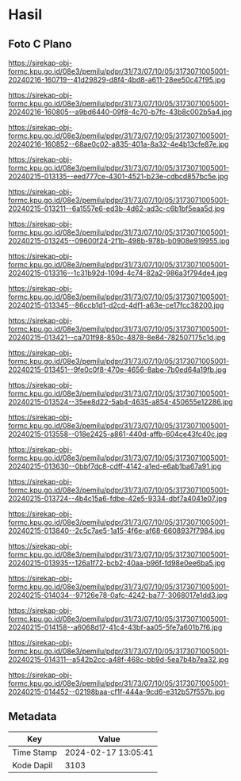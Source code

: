 # Hasil

## Foto C Plano

https://sirekap-obj-formc.kpu.go.id/08e3/pemilu/pdpr/31/73/07/10/05/3173071005001-20240216-160719--41d29829-d8f4-4bd8-a611-28ee50c47f95.jpg

https://sirekap-obj-formc.kpu.go.id/08e3/pemilu/pdpr/31/73/07/10/05/3173071005001-20240216-160805--a9bd6440-09f8-4c70-b7fc-43b8c002b5a4.jpg

https://sirekap-obj-formc.kpu.go.id/08e3/pemilu/pdpr/31/73/07/10/05/3173071005001-20240216-160852--68ae0c02-a835-401a-8a32-4e4b13cfe87e.jpg

https://sirekap-obj-formc.kpu.go.id/08e3/pemilu/pdpr/31/73/07/10/05/3173071005001-20240215-013135--eed777ce-4301-4521-b23e-cdbcd857bc5e.jpg

https://sirekap-obj-formc.kpu.go.id/08e3/pemilu/pdpr/31/73/07/10/05/3173071005001-20240215-013211--6a1557e6-ed3b-4d62-ad3c-c6b1bf5eaa5d.jpg

https://sirekap-obj-formc.kpu.go.id/08e3/pemilu/pdpr/31/73/07/10/05/3173071005001-20240215-013245--09600f24-2f1b-498b-978b-b0908e919955.jpg

https://sirekap-obj-formc.kpu.go.id/08e3/pemilu/pdpr/31/73/07/10/05/3173071005001-20240215-013316--1c31b92d-109d-4c74-82a2-986a3f794de4.jpg

https://sirekap-obj-formc.kpu.go.id/08e3/pemilu/pdpr/31/73/07/10/05/3173071005001-20240215-013345--86ccb1d1-d2cd-4df1-a63e-ce17fcc38200.jpg

https://sirekap-obj-formc.kpu.go.id/08e3/pemilu/pdpr/31/73/07/10/05/3173071005001-20240215-013421--ca701f98-850c-4878-8e84-782507175c1d.jpg

https://sirekap-obj-formc.kpu.go.id/08e3/pemilu/pdpr/31/73/07/10/05/3173071005001-20240215-013451--9fe0c0f8-470e-4656-8abe-7b0ed64a19fb.jpg

https://sirekap-obj-formc.kpu.go.id/08e3/pemilu/pdpr/31/73/07/10/05/3173071005001-20240215-013524--35ee8d22-5ab4-4635-a854-450655e12286.jpg

https://sirekap-obj-formc.kpu.go.id/08e3/pemilu/pdpr/31/73/07/10/05/3173071005001-20240215-013558--018e2425-a861-440d-affb-604ce43fc40c.jpg

https://sirekap-obj-formc.kpu.go.id/08e3/pemilu/pdpr/31/73/07/10/05/3173071005001-20240215-013630--0bbf7dc8-cdff-4142-a1ed-e6ab1ba67a91.jpg

https://sirekap-obj-formc.kpu.go.id/08e3/pemilu/pdpr/31/73/07/10/05/3173071005001-20240215-013724--4b4c15a6-fdbe-42e5-9334-dbf7a4041e07.jpg

https://sirekap-obj-formc.kpu.go.id/08e3/pemilu/pdpr/31/73/07/10/05/3173071005001-20240215-013840--2c5c7ae5-1a15-4f6e-af68-6608937f7984.jpg

https://sirekap-obj-formc.kpu.go.id/08e3/pemilu/pdpr/31/73/07/10/05/3173071005001-20240215-013935--126a1f72-bcb2-40aa-b96f-fd98e0ee6ba5.jpg

https://sirekap-obj-formc.kpu.go.id/08e3/pemilu/pdpr/31/73/07/10/05/3173071005001-20240215-014034--97126e78-0afc-4242-ba77-3068017e1dd3.jpg

https://sirekap-obj-formc.kpu.go.id/08e3/pemilu/pdpr/31/73/07/10/05/3173071005001-20240215-014158--a6068d17-41c4-43bf-aa05-5fe7a601b7f6.jpg

https://sirekap-obj-formc.kpu.go.id/08e3/pemilu/pdpr/31/73/07/10/05/3173071005001-20240215-014311--a542b2cc-a48f-468c-bb9d-5ea7b4b7ea32.jpg

https://sirekap-obj-formc.kpu.go.id/08e3/pemilu/pdpr/31/73/07/10/05/3173071005001-20240215-014452--02198baa-cf1f-444a-9cd6-e312b57f557b.jpg


## Metadata

| Key        | Value               |
| ---------- | ------------------- |
| Time Stamp | 2024-02-17 13:05:41 |
| Kode Dapil | 3103                |



